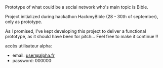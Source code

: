 Prototype of what could be a social network who's main topic is Bible.

Project initialized during hackathon HackmyBible (28 - 30th of september), only as prototype.

As I promised, I've kept developing this project to deliver a functional prototype, as it should have been for pitch... Feel free to make it continue !!

accès utilisateur alpha:
- email: user@alpha.fr
- password: 000000

